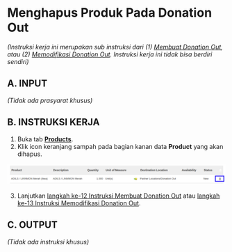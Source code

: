 # Menghapus Produk Pada Donation Out

*(Instruksi kerja ini merupakan sub instruksi dari (1) [Membuat Donation Out](./membuat.md), atau (2) [Memodifikasi Donation Out](./modifikasi.md). Instruksi kerja ini tidak bisa berdiri sendiri)*

## A. INPUT

*(Tidak ada prasyarat khusus)*

## B. INSTRUKSI KERJA

1. Buka tab **[Products](./penjelasan.md#tab-products)**.
2. Klik icon keranjang sampah pada bagian kanan data **Product** yang akan dihapus.

![](../../img/donation-out/tombol-hapus-produk.png)

3. Lanjutkan [langkah ke-12 Instruksi Membuat Donation Out](./membuat.md#l12) atau [langkah ke-13 Instruksi Memodifikasi Donation Out](./modifikasi.md#l13).

## C. OUTPUT

*(Tidak ada instruksi khusus)*
